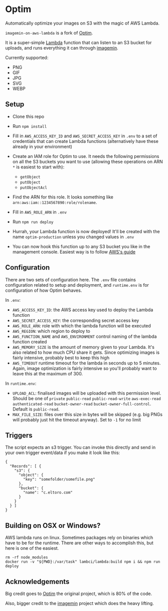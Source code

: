 # Optim

Automatically optimize your images on S3 with the magic of AWS Lambda.

`imagemin-on-aws-lambda` is a fork of [Optim][optim].

It is a super-simple [Lambda][l] function that can listen to an S3 bucket for uploads, and runs everything it can through [imagemin][imagemin].

Currently supported:
* PNG
* GIF
* JPG
* SVG
* WEBP

## Setup

 * Clone this repo

 * Run `npm install`

 * Fill in `AWS_ACCESS_KEY_ID` and `AWS_SECRET_ACCESS_KEY` in `.env` to a set of credentials that can create Lambda functions (alternatively have these already in your environment)

 * Create an IAM role for Optim to use. It needs the following permissions on all the S3 buckets you want to use (allowing these operations on ARN `*` is easiest to start with):
   * `getObject`
   * `putObject`
   * `putObjectAcl`


 * Find the ARN for this role. It looks something like `arn:aws:iam::1234567890:role/rolename`.

 * Fill in `AWS_ROLE_ARN` in `.env`

 * Run `npm run deploy`

 * Hurrah, your Lambda function is now deployed! It'll be created with the name `optim-production` unless you changed values in `.env`

 * You can now hook this function up to any S3 bucket you like in the management console. Easiest way is to follow [AWS's guide][s3-evt-setup]


## Configuration

There are two sets of configuration here. The `.env` file contains configuration related to setup and deployment, and `runtime.env` is for configuration of how Optim behaves.

In `.env`:

 * `AWS_ACCESS_KEY_ID`: the AWS access key used to deploy the Lambda function
 * `AWS_SECRET_ACCESS_KEY`: the corresponding secret access key
 * `AWS_ROLE_ARN`: role with which the lambda function will be executed
 * `AWS_REGION`: which region to deploy to
 * `AWS_FUNCTION_NAME` and `AWS_ENVIRONMENT` control naming of the lambda function created
 * `AWS_MEMORY_SIZE` is the amount of memory given to your Lambda. It's also related to how much CPU share it gets. Since optimizing images is fairly intensive, probably best to keep this high
 * `AWS_TIMEOUT` runtime timeout for the lambda in seconds up to 5 minutes. Again, image optimization is fairly intensive so you'll probably want to leave this at the maximum of 300.

In `runtime.env`:

 * `UPLOAD_ACL`: finalised images will be uploaded with this permission level. Should be one of `private` `public-read` `public-read-write` `aws-exec-read` `authenticated-read` `bucket-owner-read` `bucket-owner-full-control`. Default is `public-read`.
 * `MAX_FILE_SIZE`: files over this size in bytes will be skipped (e.g. big PNGs will probably just hit the timeout anyway). Set to `-1` for no limit

## Triggers

The script expects an s3 trigger.
You can invoke this directly and send in your own trigger event/data if you
make it look like this:

    {
      "Records": [ {
        "s3": {
          "object": {
            "key": "somefolder/somefile.png"
          },
          "bucket": {
            "name": "c.eltoro.com"
          }
        }
      } ]
    }


## Building on OSX or Windows?

AWS lambda runs on linux.
Sometimes packages rely on binaries which have to be for the runtime.
There are other ways to accomplish this, but here is one of the easiest.

    rm -rf node_modules
    docker run -v "${PWD}:/var/task" lambci/lambda:build npm i && npm run deploy

## Acknowledgements

Big credit goes to [Optim][optim] the original project, which is 80% of the code.

Also, bigger credit to the [imagemin][imagemin] project which does the heavy lifting.



[optim]: https://github.com/gosquared/optim
[l]: https://aws.amazon.com/lambda/
[imagemin]: https://github.com/imagemin/imagemin
[s3-evt-setup]: http://docs.aws.amazon.com/AmazonS3/latest/UG/SettingBucketNotifications.html
